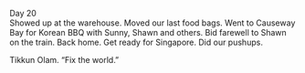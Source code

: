 Day 20  
Showed up at the warehouse. Moved our last food bags. Went to Causeway Bay for Korean BBQ with Sunny, Shawn and others. Bid farewell to Shawn on the train. Back home. Get ready for Singapore. Did our pushups. 

Tikkun Olam. “Fix the world.”
